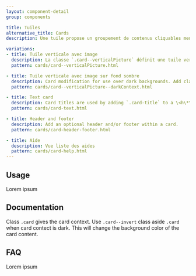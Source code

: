 ```yaml
---
layout: component-detail
group: components

title: Tuiles
alternative_title: Cards
description: Une tuile propose un groupement de contenus cliquables menant à un contenu détaillé. Il s'agit d'un lien hypertexte graphique et multi-contenu.

variations:
- title: Tuile verticale avec image
  description: La classe `.card--verticalPicture` définit une tuile verticale prévue pour recevoir une image en en-tête.
  pattern: cards/card--verticalPicture.html

- title: Tuile verticale avec image sur fond sombre
  description: Card modification for use over dark backgrounds. Add class `.card--invert` to fit card colors for dark sections.
  pattern: cards/card--verticalPicture--darkContext.html

- title: Text card
  description: Card titles are used by adding `.card-title` to a \<h\*\> tag. In the same way, links are added and placed next to each other by adding `.card-link` to an \<a\> tag. Subtitles are used by adding a `.card-subtitle` to a \<h\*\> tag. If the `.card-title` and the `.card-subtitle` items are placed in a `.card-body` item, the card title and subtitle are aligned nicely.
  pattern: cards/card-text.html

- title: Header and footer
  description: Add an optional header and/or footer within a card.
  pattern: cards/card-header-footer.html

- title: Aide
  description: Vue liste des aides
  pattern: cards/card-help.html
---
```


## Usage

Lorem ipsum

## Documentation

Class `.card` gives the card context.
Use `.card--invert` class aside `.card` when card contect is dark. This will change the background color of the card content.

## FAQ

Lorem ipsum
